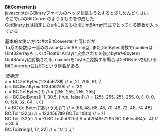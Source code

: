 ﻿**BitConverter.js**  
javascriptからBinaryファイルのヘッダを読もうとすると少しめんどくさい.  
そこでc#のBitConverのようなものを作成した.  
GetBinary.jsは指定したurlにあるものをUint8Array形式でとってくる関数が入っている    

基本的な使い方はc#のBitConverterと同じだが,  
To系の関数は一番めのvalueはUint8Array型.
また,GetBytes関数でnumberはUint32ArrayもしくはFloat64Arrayに変換されたの後,4byteか8byteのUint8Arrayに変換される.
numberを1byteに変換する場合はGet1Bytesを用いる.
BitConverterにはBCという別名がある.

*使用例*  
    a = BC.GetBytes(123456789) // = [21, 205, 91, 7]  
    b = BC.Get1Bytes(123456789) // = [21]  
    c = BC.GetBytes(-1) // = [255, 255, 255, 255]  
    d = BC.GetBytes([-1 ,30.5, [true, false]]) // = [255, 255, 255, 255, 0, 0, 0, 0, 0, 128, 62, 64, 1, 0]  
    f = BC.GetBytes("あいうえお") // = [66, 48, 68, 48, 70, 48, 72, 48, 74, 48]     
    BC.ToInt32(a) // = 123456789
    BC.ToInt8(b) // = 21  
    BC.ToInt32(c) // = -1
    BC.ToUInt32(c) // = 4294967295
    BC.ToFloat64(d, 4) // = 30.5  
    BC.ToString(f, 1*2, 3*2) // = "いうえ"  